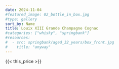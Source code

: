 ```yaml
---
date: 2024-11-04
#featured_image: 02_bottle_in_box.jpg
#type: gallery
sort_by: Name
title: Louix XIII Grande Champagne Cognac
#categories: ["whisky", "springbank"]
#resources:
#  - src: springbank/aged_32_years/box_front.jpg
#    title: "anyway"
---
```

{{< this_price >}}
